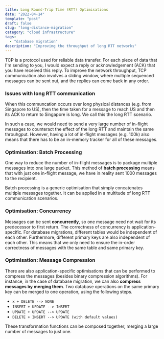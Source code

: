 ```yaml
---
title: Long Round-Trip Time (RTT) Optimisations
date: "2022-04-14"
template: "post"
draft: false
slug: "long-distance-migration"
category: "cloud infrastructure"
tags:
  - "database migration"
description: "Improving the throughput of long RTT networks"
---
```


TCP is a protocol used for reliable data transfer. For each piece of data that I'm sending to you, I would expect a reply or acknowledgement (ACK) that you have received this reply. To improve the network throughput, TCP communication also involves a sliding window, where multiple sequenced messages can be sent out, and the replies can come back in any order.

### Issues with long RTT communication

When this communcation occurs over long physical distances (e.g. from Singapore to US), then the time taken for a message to reach US and then its ACK to return to Singapore is long. We call this the long RTT scenario.

In such a case, we would need to send a very large number of in-flight messages to counteract the effect of the long RTT and maintain the same throuhgput. However, having a lot of in-flight messages (e.g. 100k) also means that there has to be an in-memory tracker for all of these messages.

### Optimisation: Batch Processing

One way to reduce the number of in-flight messages is to package multiple messages into one large packet. This method of **batch processing** means that with just one in-flight message, we have in reality sent 1000 messages to the recipient.

Batch processing is a generic optimisation that simply concatenates multiple messages together. It can be applied in a multitude of long RTT communication scenarios.


### Optimisation: Concurrency

Messages can be sent **concurrently**, so one message need not wait for its predecessor to first return. The correctness of concurrency is application-specific. For database migrations, different tables would be independent of each other. Furthermore, different primary keys are also independent of each other. This means that we only need to ensure the in-order correctness of messages with the same table and same primary key.

### Optimisation: Message Compression

There are also application-specific optimisations that can be performed to compress the messages (besides binary compression algorithms). For instance, in the case of database migration, we can also **compress messages by merging them**. Two database operations on the same primary key can be merged to one operation, using the following steps.

- `x + DELETE --> NONE`
- `INSERT + UPDATE --> INSERT`
- `UPDATE + UPDATE --> UPDATE`
- `DELETE + INSERT --> UPDATE (with default values)`

These transformation functions can be composed together, merging a large number of messages to just one.
